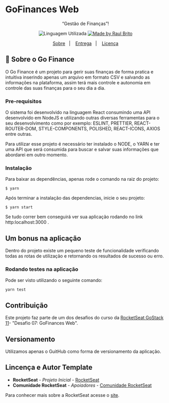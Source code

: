 # GoFinances Web

<p align="center">“Gestão de Finanças”!</blockquote>

<p align="center">
  <img alt="Linguagem Utilizada" src="https://img.shields.io/badge/language-NodeJS--React-blue">

  <a href="#">
    <img alt="Made by Raul Brito" src="https://img.shields.io/badge/made%20by-Raul%20Brito-blue">
  </a>
</p>

<p align="center">
  <a href="#pencil-sobre-gofinace">Sobre</a>&nbsp;&nbsp;&nbsp;|&nbsp;&nbsp;&nbsp;
  <a href="#calendar-entrega">Entrega</a>&nbsp;&nbsp;&nbsp;|&nbsp;&nbsp;&nbsp;
  <a href="#memo-licença">Licença</a>
</p>

## :pencil: Sobre o Go Finance

O Go Finance é um projeto para gerir suas finanças de forma pratica e intuitiva inserindo apenas um arquivo em formato CSV e salvando as informações na plataforma, assim terá mais controle e autonomia em controle das suas finanças para o seu dia a dia. 

### Pre-requisitos

O sistema foi desenvolvido na linguagem React consumindo uma API desenvolvido em NodeJS e utilizando outras diversas ferramentas para o seu desenvolvimento como por exemplo: ESLINT, PRETTIER, REACT-ROUTER-DOM, STYLE-COMPONENTS, POLISHED, REACT-ICONS, AXIOS entre outras.

Para utilizar esse projeto é necessário ter instalado o NODE, o YARN e ter uma API que será consumida para buscar e salvar suas informações que abordarei em outro momento.

### Instalação

Para baixar as dependências, apenas rode o comando na raiz do projeto:

```
$ yarn 
```

Após terminar a instalação das dependencias, inicie o seu projeto:

```
$ yarn start
```

Se tudo correr bem conseguirá ver sua aplicação rodando no link http:localhost:3000 .

## Um bonus na aplicação

Dentro do projeto existe um pequeno teste de funcionalidade verificando todas as rotas de utilização e retornando os resultados de sucesso ou erro.

### Rodando testes na aplicação

Pode ser visto utilizando o seguinte comando:

```
yarn test
```

## Contribuição

Este projeto faz parte de um dos desafios do curso da [RocketSeat GoStack 11](http://rocketseat.com.br)- "Desafio 07: GoFinances Web".

## Versionamento

Utilizamos apenas o GuitHub como forma de versionamento da aplicação. 

## Lincença e Autor Template

* **RocketSeat** - *Projeto Inicial* - [RocketSeat](http://rocketseat.com.br)
* **Comunidade RocketSeat** - *Apoiadores* - [Comunidade RocketSeat](https://discordapp.com/invite/gCRAFhc)

Para conhecer mais sobre a RocketSeat acesse o [site](http://rocketseat.com.br).


